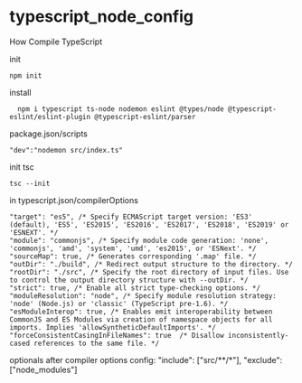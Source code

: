 # typescript_node_config
How Compile TypeScript

init

    npm init
    
install

      npm i typescript ts-node nodemon eslint @types/node @typescript-eslint/eslint-plugin @typescript-eslint/parser
package.json/scripts

   
    "dev":"nodemon src/index.ts"
init tsc

    tsc --init

in typescript.json/compilerOptions

    "target": "es5", /* Specify ECMAScript target version: 'ES3' (default), 'ES5', 'ES2015', 'ES2016', 'ES2017', 'ES2018', 'ES2019' or 'ESNEXT'. */
    "module": "commonjs", /* Specify module code generation: 'none', 'commonjs', 'amd', 'system', 'umd', 'es2015', or 'ESNext'. */
    "sourceMap": true, /* Generates corresponding '.map' file. */
    "outDir": "./build", /* Redirect output structure to the directory. */
    "rootDir": "./src", /* Specify the root directory of input files. Use to control the output directory structure with --outDir. */
    "strict": true, /* Enable all strict type-checking options. */
    "moduleResolution": "node", /* Specify module resolution strategy: 'node' (Node.js) or 'classic' (TypeScript pre-1.6). */
    "esModuleInterop": true, /* Enables emit interoperability between CommonJS and ES Modules via creation of namespace objects for all imports. Implies 'allowSyntheticDefaultImports'. */
    "forceConsistentCasingInFileNames": true  /* Disallow inconsistently-cased references to the same file. */
    
optionals after compiler options config:
"include": ["src/**/*"],
"exclude": ["node_modules"]
